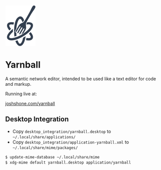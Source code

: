 ![Yarnball Logo](images/icon.svg)

# Yarnball

A semantic network editor, intended to be used like a text editor for code and markup.

Running live at:

[joshshone.com/yarnball](https://joshshone.com/yarnball/)

## Desktop Integration

- Copy `desktop_integration/yarnball.desktop` to `~/.local/share/applications/`
- Copy `desktop_integration/application-yarnball.xml` to `~/.local/share/mime/packages/`

```bash
$ update-mime-database ~/.local/share/mime
$ xdg-mime default yarnball.desktop application/yarnball
```
